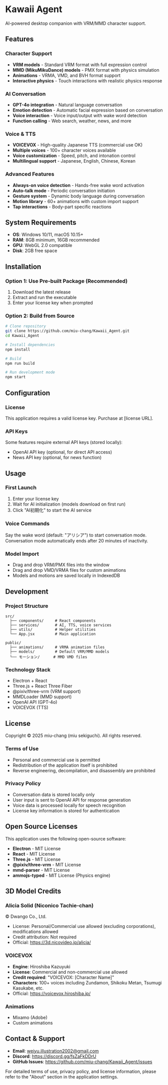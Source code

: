 # Kawaii Agent

AI-powered desktop companion with VRM/MMD character support.

## Features

### Character Support
- **VRM models** - Standard VRM format with full expression control
- **MMD (MikuMikuDance) models** - PMX format with physics simulation
- **Animations** - VRMA, VMD, and BVH format support
- **Interactive physics** - Touch interactions with realistic physics response

### AI Conversation
- **GPT-4o integration** - Natural language conversation
- **Emotion detection** - Automatic facial expression based on conversation
- **Voice interaction** - Voice input/output with wake word detection
- **Function calling** - Web search, weather, news, and more

### Voice & TTS
- **VOICEVOX** - High-quality Japanese TTS (commercial use OK)
- **Multiple voices** - 100+ character voices available
- **Voice customization** - Speed, pitch, and intonation control
- **Multilingual support** - Japanese, English, Chinese, Korean

### Advanced Features
- **Always-on voice detection** - Hands-free wake word activation
- **Auto-talk mode** - Periodic conversation initiation
- **Gesture system** - Dynamic body language during conversation
- **Motion library** - 60+ animations with custom import support
- **Tap interactions** - Body-part specific reactions

## System Requirements

- **OS**: Windows 10/11, macOS 10.15+
- **RAM**: 8GB minimum, 16GB recommended
- **GPU**: WebGL 2.0 compatible
- **Disk**: 2GB free space

## Installation

### Option 1: Use Pre-built Package (Recommended)
1. Download the latest release
2. Extract and run the executable
3. Enter your license key when prompted

### Option 2: Build from Source

```bash
# Clone repository
git clone https://github.com/miu-chang/Kawaii_Agent.git
cd Kawaii_Agent

# Install dependencies
npm install

# Build
npm run build

# Run development mode
npm start
```

## Configuration

### License
This application requires a valid license key. Purchase at [license URL].

### API Keys
Some features require external API keys (stored locally):
- OpenAI API key (optional, for direct API access)
- News API key (optional, for news function)

## Usage

### First Launch
1. Enter your license key
2. Wait for AI initialization (models download on first run)
3. Click "AI初期化" to start the AI service

### Voice Commands
Say the wake word (default: "アリシア") to start conversation mode.
Conversation mode automatically ends after 20 minutes of inactivity.

### Model Import
- Drag and drop VRM/PMX files into the window
- Drag and drop VMD/VRMA files for custom animations
- Models and motions are saved locally in IndexedDB

## Development

### Project Structure
```
src/
  ├── components/     # React components
  ├── services/       # AI, TTS, voice services
  ├── utils/          # Helper utilities
  └── App.jsx         # Main application

public/
  ├── animations/     # VRMA animation files
  ├── models/         # Default VRM/MMD models
  └── モーション/      # MMD VMD files
```

### Technology Stack
- Electron + React
- Three.js + React Three Fiber
- @pixiv/three-vrm (VRM support)
- MMDLoader (MMD support)
- OpenAI API (GPT-4o)
- VOICEVOX (TTS)

## License

Copyright © 2025 miu-chang (miu sekiguchi). All rights reserved.

### Terms of Use
- Personal and commercial use is permitted
- Redistribution of the application itself is prohibited
- Reverse engineering, decompilation, and disassembly are prohibited

### Privacy Policy
- Conversation data is stored locally only
- User input is sent to OpenAI API for response generation
- Voice data is processed locally for speech recognition
- License key information is stored for authentication

## Open Source Licenses

This application uses the following open-source software:

- **Electron** - MIT License
- **React** - MIT License
- **Three.js** - MIT License
- **@pixiv/three-vrm** - MIT License
- **mmd-parser** - MIT License
- **ammojs-typed** - MIT License (Physics engine)

## 3D Model Credits

### Alicia Solid (Niconico Tachie-chan)
© Dwango Co., Ltd.
- License: Personal/Commercial use allowed (excluding corporations), modifications allowed
- Credit attribution: Not required
- Official: https://3d.nicovideo.jp/alicia/

### VOICEVOX
- **Engine**: Hiroshiba Kazuyuki
- **License**: Commercial and non-commercial use allowed
- **Credit required**: "VOICEVOX: [Character Name]"
- **Characters**: 100+ voices including Zundamon, Shikoku Metan, Tsumugi Kasukabe, etc.
- Official: https://voicevox.hiroshiba.jp/

### Animations
- Mixamo (Adobe)
- Custom animations

## Contact & Support

- **Email**: weiyu.illustration2002@gmail.com
- **Discord**: https://discord.gg/fsZaFkDDrU
- **GitHub Issues**: https://github.com/miu-chang/Kawaii_Agent/issues

For detailed terms of use, privacy policy, and license information, please refer to the "About" section in the application settings.
